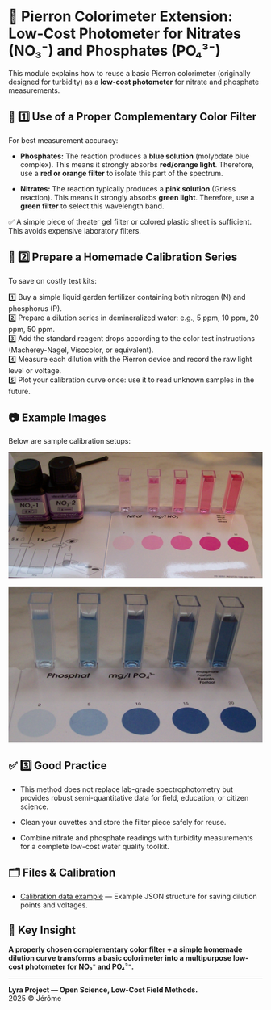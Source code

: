 # 📏 Pierron Colorimeter Extension: Low-Cost Photometer for Nitrates (NO₃⁻) and Phosphates (PO₄³⁻)

This module explains how to reuse a basic Pierron colorimeter (originally designed for turbidity) as a **low-cost photometer** for nitrate and phosphate measurements.

## 🎨 1️⃣ Use of a Proper Complementary Color Filter

For best measurement accuracy:

- **Phosphates:** The reaction produces a **blue solution** (molybdate blue complex). This means it strongly absorbs **red/orange light**. Therefore, use a **red or orange filter** to isolate this part of the spectrum.
  
- **Nitrates:** The reaction typically produces a **pink solution** (Griess reaction). This means it strongly absorbs **green light**. Therefore, use a **green filter** to select this wavelength band.
  
✅ A simple piece of theater gel filter or colored plastic sheet is sufficient. This avoids expensive laboratory filters.

## 🧪 2️⃣ Prepare a Homemade Calibration Series

To save on costly test kits:

1️⃣ Buy a simple liquid garden fertilizer containing both nitrogen (N) and phosphorus (P).  
2️⃣ Prepare a dilution series in demineralized water: e.g., 5 ppm, 10 ppm, 20 ppm, 50 ppm.  
3️⃣ Add the standard reagent drops according to the color test instructions (Macherey-Nagel, Visocolor, or equivalent).  
4️⃣ Measure each dilution with the Pierron device and record the raw light level or voltage.  
5️⃣ Plot your calibration curve once: use it to read unknown samples in the future.

## 📷 Example Images

Below are sample calibration setups:

![Nitrates Photometry](./nitrates_photometry.JPG)

![Phosphates Photometry](./phosphates_photometry.JPG)


## ✅ 3️⃣ Good Practice

- This method does not replace lab-grade spectrophotometry but provides robust semi-quantitative data for field, education, or citizen science.

- Clean your cuvettes and store the filter piece safely for reuse.

- Combine nitrate and phosphate readings with turbidity measurements for a complete low-cost water quality toolkit.

## 🗂️ Files & Calibration

- [Calibration data example](./calibration_data.json) — Example JSON structure for saving dilution points and voltages.

## 🔑 Key Insight

**A properly chosen complementary color filter + a simple homemade dilution curve transforms a basic colorimeter into a multipurpose low-cost photometer for NO₃⁻ and PO₄³⁻.**

---

**Lyra Project — Open Science, Low-Cost Field Methods.**  
2025 © Jérôme
